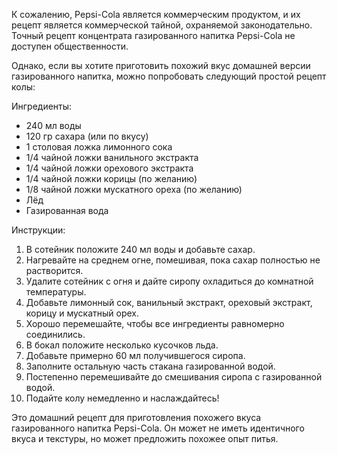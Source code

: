 К сожалению, Pepsi-Cola является коммерческим продуктом, и их рецепт является коммерческой тайной, охраняемой законодательно. Точный рецепт концентрата газированного напитка Pepsi-Cola не доступен общественности.

Однако, если вы хотите приготовить похожий вкус домашней версии газированного напитка, можно попробовать следующий простой рецепт колы:

Ингредиенты:
- 240 мл воды
- 120 гр сахара (или по вкусу)
- 1 столовая ложка лимонного сока
- 1/4 чайной ложки ванильного экстракта
- 1/4 чайной ложки орехового экстракта
- 1/4 чайной ложки корицы (по желанию)
- 1/8 чайной ложки мускатного ореха (по желанию)
- Лёд
- Газированная вода

Инструкции:
1. В сотейник положите 240 мл воды и добавьте сахар.
2. Нагревайте на среднем огне, помешивая, пока сахар полностью не растворится.
3. Удалите сотейник с огня и дайте сиропу охладиться до комнатной температуры.
4. Добавьте лимонный сок, ванильный экстракт, ореховый экстракт, корицу и мускатный орех.
5. Хорошо перемешайте, чтобы все ингредиенты равномерно соединились.
6. В бокал положите несколько кусочков льда.
7. Добавьте примерно 60 мл получившегося сиропа.
8. Заполните остальную часть стакана газированной водой.
9. Постепенно перемешивайте до смешивания сиропа с газированной водой.
10. Подайте колу немедленно и наслаждайтесь!

Это домашний рецепт для приготовления похожего вкуса газированного напитка Pepsi-Cola. Он может не иметь идентичного вкуса и текстуры, но может предложить похожее опыт питья.